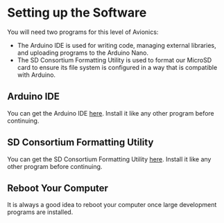 # Setting up the Software

You will need two programs for this level of Avionics:

- The Arduino IDE is used for writing code, managing external libraries, and uploading programs to the Arduino Nano.
- The SD Consortium Formatting Utility is used to format our MicroSD card to ensure its file system is configured in a way that is compatible with Arduino.

## Arduino IDE

You can get the Arduino IDE [here](https://www.arduino.cc/en/software). Install it like any other program before continuing.

## SD Consortium Formatting Utility

You can get the SD Consortium Formatting Utility [here](https://www.sdcard.org/downloads/formatter/). Install it like any other program before continuing.

## Reboot Your Computer

It is always a good idea to reboot your computer once large development programs are installed.